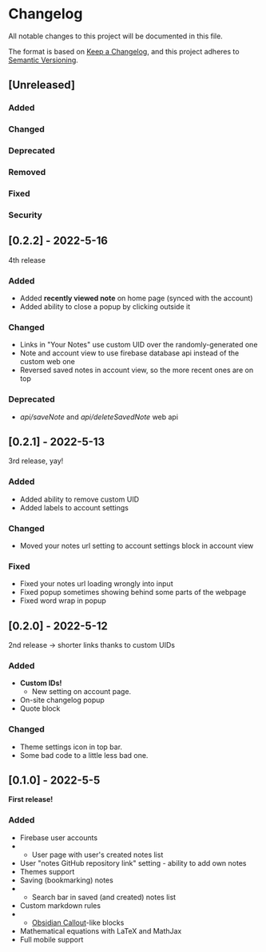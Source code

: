 # Changelog

All notable changes to this project will be documented in this file.

The format is based on [Keep a Changelog](https://keepachangelog.com/en/1.0.0/),
and this project adheres to [Semantic Versioning](https://semver.org/spec/v2.0.0.html).

## [Unreleased]

### Added

### Changed

### Deprecated

### Removed

### Fixed

### Security

## [0.2.2] - 2022-5-16

4th release

### Added

- Added **recently viewed note** on home page (synced with the account)
- Added ability to close a popup by clicking outside it

### Changed

- Links in "Your Notes" use custom UID over the randomly-generated one
- Note and account view to use firebase database api instead of the custom web one
- Reversed saved notes in account view, so the more recent ones are on top

### Deprecated

- *api/saveNote* and *api/deleteSavedNote* web api


## [0.2.1] - 2022-5-13

3rd release, yay!

### Added

- Added ability to remove custom UID
- Added labels to account settings

### Changed

- Moved your notes url setting to account settings block in account view

### Fixed

- Fixed your notes url loading wrongly into input
- Fixed popup sometimes showing behind some parts of the webpage
- Fixed word wrap in popup


## [0.2.0] - 2022-5-12

2nd release -> shorter links thanks to custom UIDs

### Added

- **Custom IDs!**
  - New setting on account page.
- On-site changelog popup
- Quote block

### Changed

- Theme settings icon in top bar.
- Some bad code to a little less bad one.


## [0.1.0] - 2022-5-5

**First release!**

### Added

- Firebase user accounts
- - User page with user's created notes list
- User "notes GitHub repository link" setting - ability to add own notes
- Themes support
- Saving (bookmarking) notes
- - Search bar in saved (and created) notes list
- Custom markdown rules
- - [Obsidian Callout](https://help.obsidian.md/How+to/Use+callouts)-like blocks
- Mathematical equations with LaTeX and MathJax
- Full mobile support

